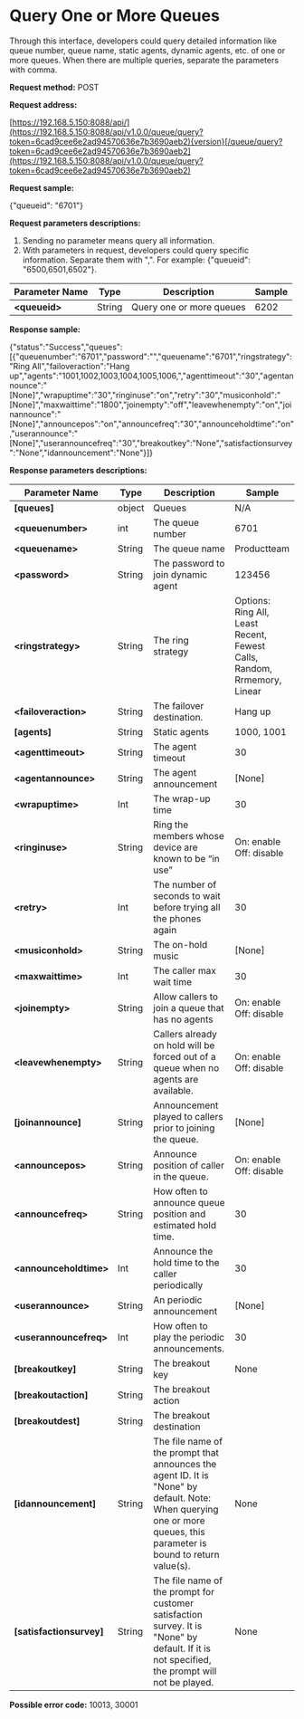 # Query One or More Queues

Through this interface, developers could query detailed information like queue number, queue name, static agents, dynamic agents, etc. of one or more queues. When there are multiple queries, separate the parameters with comma.

**Request method:** POST

**Request address:**

[https://192.168.5.150:8088/api/](https://192.168.5.150:8088/api/v1.0.0/queue/query?token=6cad9cee6e2ad94570636e7b3690aeb2){version}[/queue/query?token=6cad9cee6e2ad94570636e7b3690aeb2](https://192.168.5.150:8088/api/v1.0.0/queue/query?token=6cad9cee6e2ad94570636e7b3690aeb2)

**Request sample:**

{"queueid": "6701"}

**Request parameters descriptions:**

1. Sending no parameter means query all information.
2. With parameters in request, developers could query specific information. Separate them with ",". For example: {"queueid": "6500,6501,6502"}.

| **Parameter Name** | **Type** | **Description** | **Sample** |
| --- | --- | --- | --- |
| **&lt;queueid&gt;** | String | Query one or more queues | 6202 |

**Response sample:**

{"status":"Success","queues":\[{"queuenumber":"6701","password":"","queuename":"6701","ringstrategy":"Ring All","failoveraction":"Hang up","agents":"1001,1002,1003,1004,1005,1006,","agenttimeout":"30","agentannounce":"\[None\]","wrapuptime":"30","ringinuse":"on","retry":"30","musiconhold":"\[None\]","maxwaittime":"1800","joinempty":"off","leavewhenempty":"on","joinannounce":"\[None\]","announcepos":"on","announcefreq":"30","announceholdtime":"on","userannounce":"\[None\]","userannouncefreq":"30","breakoutkey":"None","satisfactionsurvey":"None","idannouncement":"None"}\]}

**Response parameters descriptions:**

| **Parameter Name** | **Type** | **Description** | **Sample** |
| --- | --- | --- | --- |
| **\[queues\]** | object | Queues | N/A |
| **&lt;queuenumber&gt;** | int | The queue number | 6701 |
| **&lt;queuename&gt;** | String | The queue name | Productteam |
| **&lt;password&gt;** | String | The password to join dynamic agent | 123456 |
| **&lt;ringstrategy&gt;** | String | The ring strategy | Options: Ring All, Least Recent, Fewest Calls, Random, Rrmemory, Linear |
| **&lt;failoveraction&gt;** | String | The failover destination. | Hang up |
| **\[agents\]** | String | Static agents | 1000, 1001 |
| **&lt;agenttimeout&gt;** | String | The agent timeout | 30 |
| **&lt;agentannounce&gt;** | String | The agent announcement | \[None\] |
| **&lt;wrapuptime&gt;** | Int | The wrap-up time | 30 |
| **&lt;ringinuse&gt;** | String | Ring the members whose device are known to be “in use” | On: enable  Off: disable |
| **&lt;retry&gt;** | Int | The number of seconds to wait before trying all the phones again | 30 |
| **&lt;musiconhold&gt;** | String | The on-hold music | \[None\] |
| **&lt;maxwaittime&gt;** | Int | The caller max wait time | 30 |
| **&lt;joinempty&gt;** | String | Allow callers to join a queue that has no agents | On: enable  Off: disable |
| **&lt;leavewhenempty&gt;** | String | Callers already on hold will be forced out of a queue when no agents are available. | On: enable  Off: disable |
| **\[joinannounce\]** | String | Announcement played to callers prior to joining the queue. | \[None\] |
| **&lt;announcepos&gt;** | String | Announce position of caller in the queue. | On: enable  Off: disable |
| **&lt;announcefreq&gt;** | String | How often to announce queue position and estimated hold time. | 30 |
| **&lt;announceholdtime&gt;** | Int | Announce the hold time to the caller periodically | 30 |
| **&lt;userannounce&gt;** | String | An periodic announcement | \[None\] |
| **&lt;userannouncefreq&gt;** | Int | How often to play the periodic announcements. | 30 |
| **\[breakoutkey\]** | String | The breakout key | None |
| **\[breakoutaction\]** | String | The breakout action |  |
| **\[breakoutdest\]** | String | The breakout destination |  |
| **\[idannouncement\]** | String | The file name of the prompt that announces the agent ID. It is "None" by default. Note: When querying one or more queues, this parameter is bound to return value\(s\). | None |
| **\[satisfactionsurvey\]** | String | The file name of the prompt for customer satisfaction survey. It is "None" by default. If it is not specified, the prompt will not be played. | None |

**Possible error code:** 10013, 30001

